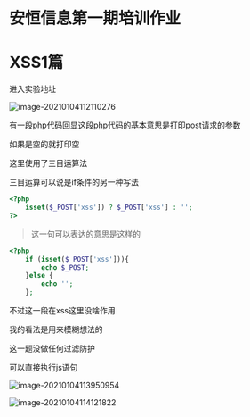 # 安恒信息第一期培训作业

# XSS1篇

进入实验地址

![image-20210104112110276](../../../image/image-20210104112110276.png)

有一段php代码回显这段php代码的基本意思是打印post请求的参数

如果是空的就打印空

这里使用了三目运算法

三目运算可以说是if条件的另一种写法

```php
<?php
    isset($_POST['xss']) ? $_POST['xss'] : '';
?>
```

> 这一句可以表达的意思是这样的

```php
<?php
    if (isset($_POST['xss'])){
        echo $_POST;
    }else {
        echo '';
    };
```

不过这一段在xss这里没啥作用

我的看法是用来模糊想法的

这一题没做任何过滤防护

可以直接执行js语句

![image-20210104113950954](../../../image/image-20210104113950954.png)

![image-20210104114121822](../../../image/image-20210104114121822.png)